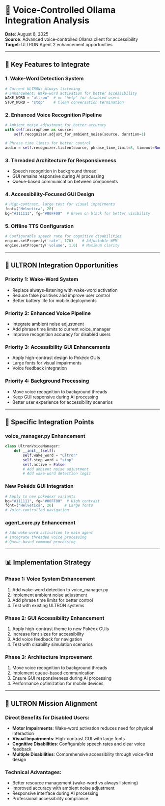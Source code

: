 # 🎯 Voice-Controlled Ollama Integration Analysis

**Date**: August 8, 2025  
**Source**: Advanced voice-controlled Ollama client for accessibility  
**Target**: ULTRON Agent 2 enhancement opportunities

---

## 🚀 **Key Features to Integrate**

### 1. **Wake-Word Detection System**
```python
# Current ULTRON: Always listening
# Enhancement: Wake-word activation for better accessibility
WAKE_WORD = "ultron"  # or "help" for disabled users
STOP_WORD = "stop"    # Clean conversation termination
```

### 2. **Enhanced Voice Recognition Pipeline**
```python
# Ambient noise adjustment for better accuracy
with self.microphone as source:
    self.recognizer.adjust_for_ambient_noise(source, duration=1)

# Phrase time limits for better control
audio = self.recognizer.listen(source, phrase_time_limit=8, timeout=None)
```

### 3. **Threaded Architecture for Responsiveness**
- Speech recognition in background thread
- GUI remains responsive during AI processing
- Queue-based communication between components

### 4. **Accessibility-Focused GUI Design**
```python
# High-contrast, large text for visual impairments
font=("Helvetica", 20)
bg="#111111", fg="#00FF00"  # Green on black for better visibility
```

### 5. **Offline TTS Configuration**
```python
# Configurable speech rate for cognitive disabilities
engine.setProperty('rate', 170)    # Adjustable WPM
engine.setProperty('volume', 1.0)  # Maximum clarity
```

---

## 🎪 **ULTRON Integration Opportunities**

### **Priority 1: Wake-Word System**
- Replace always-listening with wake-word activation
- Reduce false positives and improve user control
- Better battery life for mobile deployments

### **Priority 2: Enhanced Voice Pipeline**
- Integrate ambient noise adjustment
- Add phrase time limits to current voice_manager
- Improve recognition accuracy for disabled users

### **Priority 3: Accessibility GUI Enhancements**
- Apply high-contrast design to Pokédx GUIs
- Large fonts for visual impairments
- Voice feedback integration

### **Priority 4: Background Processing**
- Move voice recognition to background threads
- Keep GUI responsive during AI processing
- Better user experience for accessibility scenarios

---

## 🔧 **Specific Integration Points**

### **voice_manager.py Enhancement**
```python
class UltronVoiceManager:
    def __init__(self):
        self.wake_word = "ultron"
        self.stop_word = "stop"
        self.active = False
        # Add ambient noise adjustment
        # Add wake-word detection logic
```

### **New Pokédx GUI Integration**
```python
# Apply to new pokedex/ variants
bg="#111111", fg="#00FF00"  # High contrast
font=("Helvetica", 20)     # Large fonts
# Voice-controlled navigation
```

### **agent_core.py Enhancement**
```python
# Add wake-word activation to main agent
# Integrate threaded voice processing
# Queue-based command processing
```

---

## 📊 **Implementation Strategy**

### **Phase 1: Voice System Enhancement**
1. Add wake-word detection to voice_manager.py
2. Implement ambient noise adjustment
3. Add phrase time limits for better control
4. Test with existing ULTRON systems

### **Phase 2: GUI Accessibility Enhancement**  
1. Apply high-contrast theme to new Pokédx GUIs
2. Increase font sizes for accessibility
3. Add voice feedback for navigation
4. Test with disability simulation scenarios

### **Phase 3: Architecture Improvement**
1. Move voice recognition to background threads
2. Implement queue-based communication
3. Ensure GUI responsiveness during AI processing
4. Performance optimization for mobile devices

---

## 🎯 **ULTRON Mission Alignment**

### **Direct Benefits for Disabled Users:**
- **Motor Impairments**: Wake-word activation reduces need for physical interaction
- **Visual Impairments**: High-contrast GUI with large fonts
- **Cognitive Disabilities**: Configurable speech rates and clear voice feedback
- **Multiple Disabilities**: Comprehensive accessibility through voice-first design

### **Technical Advantages:**
- Better resource management (wake-word vs always listening)
- Improved accuracy with ambient noise adjustment
- Responsive interface during AI processing
- Professional accessibility compliance
